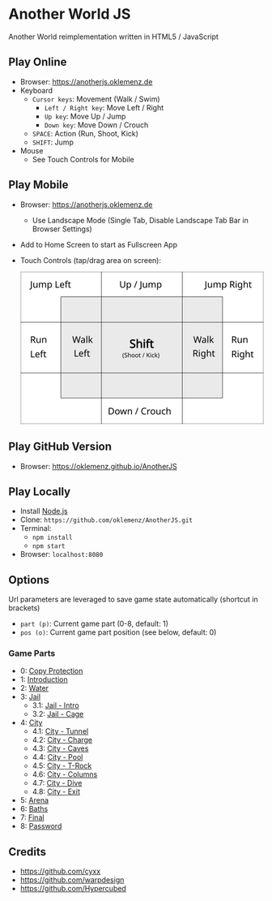 # Another World JS

Another World reimplementation written in HTML5 / JavaScript

## Play Online

- Browser: https://anotherjs.oklemenz.de
- Keyboard
  - `Cursor keys`: Movement (Walk / Swim)
    - `Left / Right key`: Move Left / Right
    - `Up key`: Move Up / Jump
    - `Down key`: Move Down / Crouch
  - `SPACE`: Action (Run, Shoot, Kick)
  - `SHIFT`: Jump
- Mouse
  - See Touch Controls for Mobile

## Play Mobile

- Browser: https://anotherjs.oklemenz.de
  - Use Landscape Mode (Single Tab, Disable Landscape Tab Bar in Browser Settings)
- Add to Home Screen to start as Fullscreen App
- Touch Controls (tap/drag area on screen):

  ![Mobile](img/mobile.svg)

## Play GitHub Version

- Browser: https://oklemenz.github.io/AnotherJS

## Play Locally

- Install [Node.js](https://nodejs.org)
- Clone: `https://github.com/oklemenz/AnotherJS.git`
- Terminal:
  - `npm install`
  - `npm start`
- Browser: `localhost:8080`

## Options

Url parameters are leveraged to save game state automatically (shortcut in brackets)

- `part (p)`: Current game part (0-8, default: 1)
- `pos (o)`: Current game part position (see below, default: 0)

### Game Parts

- 0: [Copy Protection](https://anotherjs.oklemenz.de?part=0)
- 1: [Introduction](https://anotherjs.oklemenz.de?part=1)
- 2: [Water](https://anotherjs.oklemenz.de?part=2)
- 3: [Jail](https://anotherjs.oklemenz.de?part=3)
  - 3.1: [Jail - Intro](https://anotherjs.oklemenz.de?part=3&pos=20)
  - 3.2: [Jail - Cage](https://anotherjs.oklemenz.de?part=3&pos=24)
- 4: [City](https://anotherjs.oklemenz.de?part=4)
  - 4.1: [City - Tunnel](https://anotherjs.oklemenz.de?part=4&pos=30)
  - 4.2: [City - Charge](https://anotherjs.oklemenz.de?part=4&pos=31)
  - 4.3: [City - Caves](https://anotherjs.oklemenz.de?part=4&pos=33)
  - 4.4: [City - Pool](https://anotherjs.oklemenz.de?part=4&pos=35)
  - 4.5: [City - T-Rock](https://anotherjs.oklemenz.de?part=4&pos=37)
  - 4.6: [City - Columns](https://anotherjs.oklemenz.de?part=4&pos=39)
  - 4.7: [City - Dive](https://anotherjs.oklemenz.de?part=4&pos=41)
  - 4.8: [City - Exit](https://anotherjs.oklemenz.de?part=4&pos=49)
- 5: [Arena](https://anotherjs.oklemenz.de?part=5)
- 6: [Baths](https://anotherjs.oklemenz.de?part=6)
- 7: [Final](https://anotherjs.oklemenz.de?part=7)
- 8: [Password](https://anotherjs.oklemenz.de?part=8)

## Credits

- https://github.com/cyxx
- https://github.com/warpdesign
- https://github.com/Hypercubed
